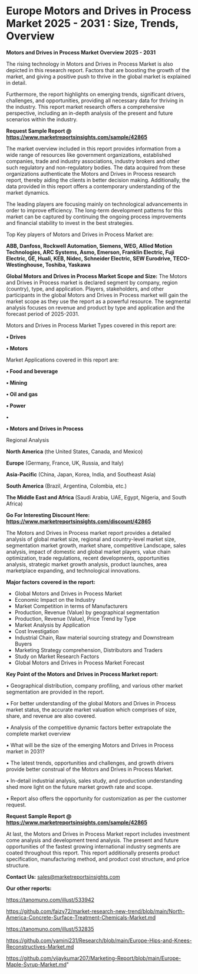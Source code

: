 # Europe Motors and Drives in Process Market 2025 - 2031 : Size, Trends, Overview

<Strong> Motors and Drives in Process Market Overview 2025 - 2031</strong>

The rising technology in Motors and Drives in Process Market is also depicted in this research report. Factors that are boosting the growth of the market, and giving a positive push to thrive in the global market is explained in detail.

Furthermore, the report highlights on emerging trends, significant drivers, challenges, and opportunities, providing all necessary data for thriving in the industry. This report market research offers a comprehensive perspective, including an in-depth analysis of the present and future scenarios within the industry.

<strong>Request Sample Report @ <a href=https://www.marketreportsinsights.com/sample/42865>https://www.marketreportsinsights.com/sample/42865</a></strong>

The market overview included in this report provides information from a wide range of resources like government organizations, established companies, trade and industry associations, industry brokers and other such regulatory and non-regulatory bodies. The data acquired from these organizations authenticate the Motors and Drives in Process research report, thereby aiding the clients in better decision making. Additionally, the data provided in this report offers a contemporary understanding of the market dynamics.

The leading players are focusing mainly on technological advancements in order to improve efficiency. The long-term development patterns for this market can be captured by continuing the ongoing process improvements and financial stability to invest in the best strategies.

Top Key players of Motors and Drives in Process Market are:

<strong>ABB, Danfoss, Rockwell Automation, Siemens, WEG, Allied Motion Technologies, ARC Systems, Asmo, Emerson, Franklin Electric, Fuji Electric, GE, Huali, KEB, Nidec, Schneider Electric, SEW Eurodrive, TECO-Westinghouse, Toshiba, Yaskawa</strong>

<strong><b>Global Motors and Drives in Process Market Scope and Size:</b></strong>
The Motors and Drives in Process market is declared segment by company, region (country), type, and application. Players, stakeholders, and other participants in the global Motors and Drives in Process market will gain the market scope as they use the report as a powerful resource. The segmental analysis focuses on revenue and product by type and application and the forecast period of 2025-2031.

Motors and Drives in Process Market Types covered in this report are:

<strong>•  Drives

•  Motors</strong>

Market Applications covered in this report are:

<strong>•  Food and beverage

•  Mining

•  Oil and gas

•  Power

•  

•  Motors and Drives in Process</strong> 

Regional Analysis

<strong>North America</strong> (the United States, Canada, and Mexico)

<strong>Europe</strong> (Germany, France, UK, Russia, and Italy)

<strong>Asia-Pacific</strong> (China, Japan, Korea, India, and Southeast Asia)

<strong>South America</strong> (Brazil, Argentina, Colombia, etc.)

<strong>The Middle East and Africa</strong> (Saudi Arabia, UAE, Egypt, Nigeria, and South Africa)

<strong>Go For Interesting Discount Here: <a href=https://www.marketreportsinsights.com/discount/42865>https://www.marketreportsinsights.com/discount/42865</a></strong>

The Motors and Drives in Process market report provides a detailed analysis of global market size, regional and country-level market size, segmentation market growth, market share, competitive Landscape, sales analysis, impact of domestic and global market players, value chain optimization, trade regulations, recent developments, opportunities analysis, strategic market growth analysis, product launches, area marketplace expanding, and technological innovations.

<strong><b>Major factors covered in the report:</b></strong>
<ul>
  <li>Global Motors and Drives in Process Market </li>
  <li>Economic Impact on the Industry</li>
  <li>Market Competition in terms of Manufacturers</li>
  <li>Production, Revenue (Value) by geographical segmentation</li>
  <li>Production, Revenue (Value), Price Trend by Type</li>
  <li>Market Analysis by Application</li>
  <li>Cost Investigation</li>
  <li>Industrial Chain, Raw material sourcing strategy and Downstream Buyers</li>
  <li>Marketing Strategy comprehension, Distributors and Traders</li>
  <li>Study on Market Research Factors</li>
  <li>Global Motors and Drives in Process Market Forecast</li>
</ul>

<strong><b>Key Point of the Motors and Drives in Process Market report:</b></strong>

• Geographical distribution, company profiling, and various other market segmentation are provided in the report.

• For better understanding of the global Motors and Drives in Process market status, the accurate market valuation which comprises of size, share, and revenue are also covered.

• Analysis of the competitive dynamic factors better extrapolate the complete market overview

• What will be the size of the emerging Motors and Drives in Process market in 2031?

• The latest trends, opportunities and challenges, and growth drivers provide better construal of the Motors and Drives in Process Market.

• In-detail industrial analysis, sales study, and production understanding shed more light on the future market growth rate and scope.

• Report also offers the opportunity for customization as per the customer request.

<strong>Request Sample Report @ <a href=https://www.marketreportsinsights.com/sample/42865>https://www.marketreportsinsights.com/sample/42865</a></strong>

At last, the Motors and Drives in Process Market report includes investment come analysis and development trend analysis. The present and future opportunities of the fastest growing international industry segments are coated throughout this report. This report additionally presents product specification, manufacturing method, and product cost structure, and price structure.

<strong>Contact Us:</strong>
sales@marketreportsinsights.com

<strong>Our other reports:</strong>

<a href=https://tanomuno.com/illust/533942>https://tanomuno.com/illust/533942</a>

<a href=https://github.com/faizy72/market-research-new-trend/blob/main/North-America-Concrete-Surface-Treatment-Chemicals-Market.md>https://github.com/faizy72/market-research-new-trend/blob/main/North-America-Concrete-Surface-Treatment-Chemicals-Market.md</a>

<a href=https://tanomuno.com/illust/532835>https://tanomuno.com/illust/532835</a>

<a href=https://github.com/yamini231/Research/blob/main/Europe-Hips-and-Knees-Reconstructives-Market.md>https://github.com/yamini231/Research/blob/main/Europe-Hips-and-Knees-Reconstructives-Market.md</a>

<a href=https://github.com/vijaykumar207/Marketing-Report/blob/main/Europe-Maple-Syrup-Market.md>https://github.com/vijaykumar207/Marketing-Report/blob/main/Europe-Maple-Syrup-Market.md</a>"
